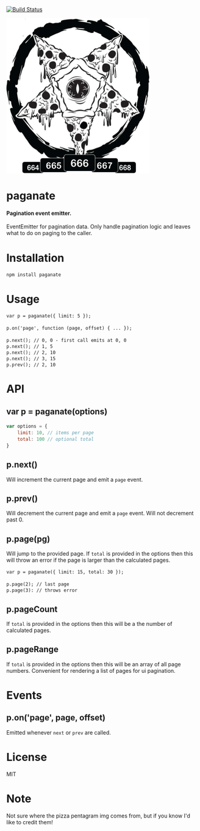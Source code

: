 [![Build Status](https://travis-ci.org/derekr/paganate.svg?branch=master)](https://travis-ci.org/derekr/paganate)

![](https://raw.githubusercontent.com/derekr/paganate/master/paganate.png)

# paganate
#### Pagination event emitter.

EventEmitter for pagination data. Only handle pagination logic and leaves
what to do on paging to the caller.

# Installation

```
npm install paganate
```

# Usage

```
var p = paganate({ limit: 5 });

p.on('page', function (page, offset) { ... });

p.next(); // 0, 0 - first call emits at 0, 0
p.next(); // 1, 5
p.next(); // 2, 10
p.next(); // 3, 15
p.prev(); // 2, 10
```

# API

## var p = paganate(options)

```js
var options = {
    limit: 10, // items per page
    total: 100 // optional total
}
```

## p.next()

Will increment the current page and emit a `page` event.

## p.prev()

Will decrement the current page and emit a `page` event.
Will not decrement past 0.

## p.page(pg)

Will jump to the provided page. If `total` is provided in the options then
this will throw an error if the page is larger than the calculated pages.

```
var p = paganate({ limit: 15, total: 30 });

p.page(2); // last page
p.page(3): // throws error
```

## p.pageCount

If `total` is provided in the options then this will be a the number of
calculated pages.

## p.pageRange

If `total` is provided in the options then this will be an array of all
page numbers. Convenient for rendering a list of pages for ui pagination.

# Events

## p.on('page', page, offset)

Emitted whenever `next` or `prev` are called.

# License

MIT

# Note

Not sure where the pizza pentagram img comes from, but if you
know I'd like to credit them!
